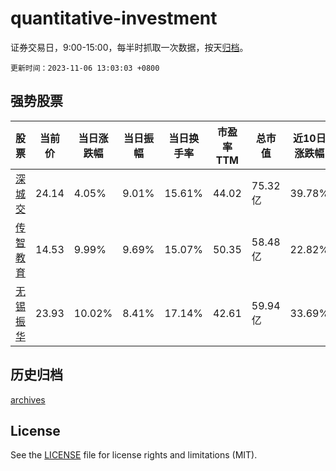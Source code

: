 # quantitative-investment

证券交易日，9:00-15:00，每半时抓取一次数据，按天[归档](archives)。

`更新时间：2023-11-06 13:03:03 +0800`

## 强势股票

|股票|当前价|当日涨跌幅|当日振幅|当日换手率|市盈率TTM|总市值|近10日涨跌幅|
|----|----|----|----|----|----|----|----|
|[深城交](https://xueqiu.com/S/SZ301091)|24.14|4.05%|9.01%|15.61%|44.02|75.32亿|39.78%|
|[传智教育](https://xueqiu.com/S/SZ003032)|14.53|9.99%|9.69%|15.07%|50.35|58.48亿|22.82%|
|[无锡振华](https://xueqiu.com/S/SH605319)|23.93|10.02%|8.41%|17.14%|42.61|59.94亿|33.69%|

## 历史归档

[archives](archives)

## License

See the [LICENSE](LICENSE) file for license rights and limitations (MIT).